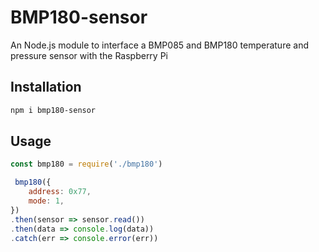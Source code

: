 # BMP180-sensor

An Node.js module to interface a BMP085 and BMP180 temperature and pressure sensor with the Raspberry Pi

## Installation

```bash
npm i bmp180-sensor
```

## Usage

```js
const bmp180 = require('./bmp180')

 bmp180({
    address: 0x77,
    mode: 1,
})
.then(sensor => sensor.read())
.then(data => console.log(data))
.catch(err => console.error(err))
```
